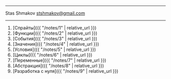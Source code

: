 ***
Stas Shmakov
<stshmakov@gmail.com>

***

1. [Спрайты]({{ "/notes/1" | relative_url }})
2. [Функции]({{ "/notes/2" | relative_url }})
3. [События]({{ "/notes/3" | relative_url }})
4. [Значения]({{ "/notes/4" | relative_url }})
5. [Условия]({{ "/notes/5" | relative_url }})
6. [Циклы]({{ "/notes/6" | relative_url }})
7. [Переменные]({{ "/notes/7" | relative_url }})
8. [Абстракция]({{ "/notes/8" | relative_url }})
9. [Разработка с нуля]({{ "/notes/9" | relative_url }})

